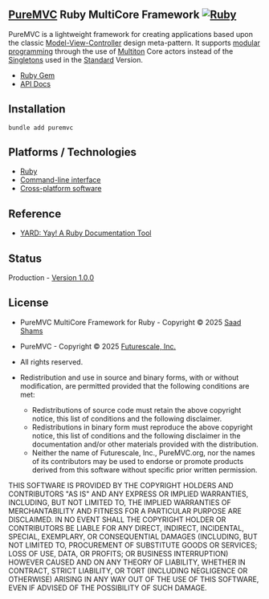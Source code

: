 ## [PureMVC](http://puremvc.github.com/) Ruby MultiCore Framework [![Ruby](https://github.com/PureMVC/puremvc-ruby-multicore-framework/actions/workflows/ruby.yml/badge.svg)](https://github.com/PureMVC/puremvc-ruby-multicore-framework/actions/workflows/ruby.yml)

PureMVC is a lightweight framework for creating applications based upon the classic [Model-View-Controller](http://en.wikipedia.org/wiki/Model-view-controller) design meta-pattern. It supports [modular programming](http://en.wikipedia.org/wiki/Modular_programming) through the use of [Multiton](http://en.wikipedia.org/wiki/Multiton) Core actors instead of the [Singletons](http://en.wikipedia.org/wiki/Singleton_pattern) used in the [Standard](https://github.com/PureMVC/puremvc-ruby-standard-framework/wiki) Version.

* [Ruby Gem](https://rubygems.org/gems/puremvc)
* [API Docs](http://puremvc.org/pages/docs/Ruby/multicore/)

## Installation
`bundle add puremvc`

## Platforms / Technologies
* [Ruby](https://en.wikipedia.org/wiki/Ruby_(programming_language))
* [Command-line interface](https://en.wikipedia.org/wiki/Command-line_interface)
* [Cross-platform software](https://en.wikipedia.org/wiki/Cross-platform_software)

## Reference
* [YARD: Yay! A Ruby Documentation Tool](https://rubydoc.info/gems/yard)

<!--
bundle install 

yard doc src/**/*.rb --protected --private
open doc/index.html
-->

## Status
Production - [Version 1.0.0](https://github.com/PureMVC/puremvc-ruby-multicore-framework/blob/master/VERSION)

## License
* PureMVC MultiCore Framework for Ruby - Copyright © 2025 [Saad Shams](https://www.linkedin.com/in/muizz/)
* PureMVC - Copyright © 2025 [Futurescale, Inc.](http://futurescale.com/)
* All rights reserved.

* Redistribution and use in source and binary forms, with or without modification, are permitted provided that the following conditions are met:

    * Redistributions of source code must retain the above copyright notice, this list of conditions and the following disclaimer.
    * Redistributions in binary form must reproduce the above copyright notice, this list of conditions and the following disclaimer in the documentation and/or other materials provided with the distribution.
    * Neither the name of Futurescale, Inc., PureMVC.org, nor the names of its contributors may be used to endorse or promote products derived from this software without specific prior written permission.

THIS SOFTWARE IS PROVIDED BY THE COPYRIGHT HOLDERS AND CONTRIBUTORS "AS IS" AND ANY EXPRESS OR IMPLIED WARRANTIES, INCLUDING, BUT NOT LIMITED TO, THE IMPLIED WARRANTIES OF MERCHANTABILITY AND FITNESS FOR A PARTICULAR PURPOSE ARE DISCLAIMED. IN NO EVENT SHALL THE COPYRIGHT HOLDER OR CONTRIBUTORS BE LIABLE FOR ANY DIRECT, INDIRECT, INCIDENTAL, SPECIAL, EXEMPLARY, OR CONSEQUENTIAL DAMAGES (INCLUDING, BUT NOT LIMITED TO, PROCUREMENT OF SUBSTITUTE GOODS OR SERVICES; LOSS OF USE, DATA, OR PROFITS; OR BUSINESS INTERRUPTION) HOWEVER CAUSED AND ON ANY THEORY OF LIABILITY, WHETHER IN CONTRACT, STRICT LIABILITY, OR TORT (INCLUDING NEGLIGENCE OR OTHERWISE) ARISING IN ANY WAY OUT OF THE USE OF THIS SOFTWARE, EVEN IF ADVISED OF THE POSSIBILITY OF SUCH DAMAGE.



